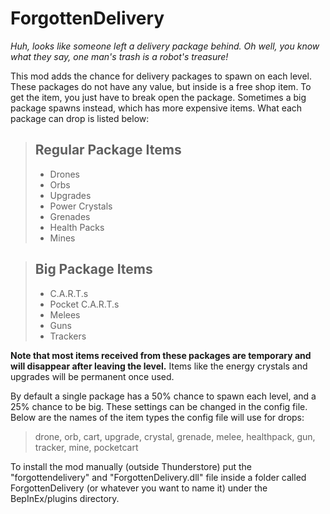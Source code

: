 # ForgottenDelivery
*Huh, looks like someone left a delivery package behind. Oh well, you know what they say, one man's trash is a robot's treasure!*

This mod adds the chance for delivery packages to spawn on each level. These packages do not have any value, but inside is a free shop item. To get the item, you just have to break open the package. Sometimes a big package spawns instead, which has more expensive items. What each package can drop is listed below:

> ## Regular Package Items
> - Drones
> - Orbs
> - Upgrades
> - Power Crystals
> - Grenades
> - Health Packs
> - Mines

> ## Big Package Items
> - C.A.R.T.s
> - Pocket C.A.R.T.s
> - Melees
> - Guns
> - Trackers

**Note that most items received from these packages are temporary and will disappear after leaving the level.** Items like the energy crystals and upgrades will be permanent once used.

By default a single package has a 50% chance to spawn each level, and a 25% chance to be big. These settings can be changed in the config file. Below are the names of the item types the config file will use for drops:

> drone, orb, cart, upgrade, crystal, grenade, melee, healthpack, gun, tracker, mine, pocketcart

To install the mod manually (outside Thunderstore) put the "forgottendelivery" and "ForgottenDelivery.dll" file inside a folder called ForgottenDelivery (or whatever you want to name it) under the BepInEx/plugins directory.
